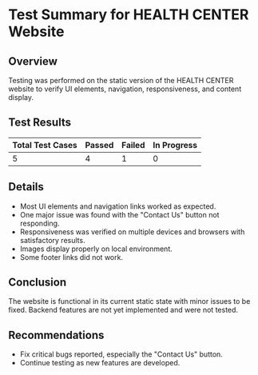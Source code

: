 # Test Summary for HEALTH CENTER Website

## Overview
Testing was performed on the static version of the HEALTH CENTER website to verify UI elements, navigation, responsiveness, and content display.

## Test Results
| Total Test Cases | Passed | Failed | In Progress |
|------------------|--------|--------|-------------|
| 5                | 4      | 1      | 0           |

## Details
- Most UI elements and navigation links worked as expected.
- One major issue was found with the "Contact Us" button not responding.
- Responsiveness was verified on multiple devices and browsers with satisfactory results.
- Images display properly on local environment.
- Some footer links did not work.

## Conclusion
The website is functional in its current static state with minor issues to be fixed. Backend features are not yet implemented and were not tested.

## Recommendations
- Fix critical bugs reported, especially the "Contact Us" button.
- Continue testing as new features are developed.
